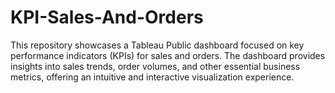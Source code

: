 # KPI-Sales-And-Orders
This repository showcases a Tableau Public dashboard focused on key performance indicators (KPIs) for sales and orders. The dashboard provides insights into sales trends, order volumes, and other essential business metrics, offering an intuitive and interactive visualization experience.
